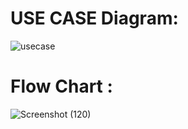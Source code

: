 
# USE CASE Diagram:
![usecase](https://user-images.githubusercontent.com/42562641/157808394-f7c70346-51a8-4248-837e-07dd47ea6a81.jpg)
# Flow Chart :
![Screenshot (120)](https://user-images.githubusercontent.com/98826329/157848055-6ac0d5e1-a0c9-4a8e-92ff-c51b1bf81cca.png)
